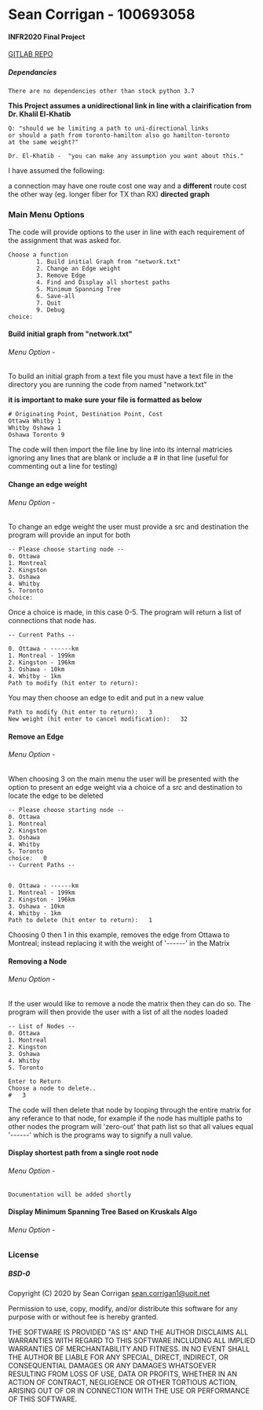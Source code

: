 # Sean Corrigan - 100693058 
#### INFR2020 Final Project

[GITLAB REPO](https://gitlab.platinumnetworks.ca/imp4ct/infr2820-final/)
##### Dependancies 
    There are no dependencies other than stock python 3.7
         
**This Project assumes a unidirectional link in line with a clairification from Dr. Khalil El-Khatib**
    
    Q: "should we be limiting a path to uni-directional links 
    or should a path from toronto-hamilton also go hamilton-toronto 
    at the same weight?"
    
    Dr. El-Khatib -  "you can make any assumption you want about this."

I have assumed the following:

a connection may have one route cost one way and a **different** route cost the other way (eg. longer fiber for TX than RX)
**directed graph**


### Main Menu Options

The code will provide options to the user in line with each requirement of the assignment that was asked for.

    Choose a function
            1. Build initial Graph from "network.txt"
            2. Change an Edge weight
            3. Remove Edge
            4. Find and Display all shortest paths
            5. Minimum Spanning Tree
            6. Save-all
            7. Quit
            9. Debug
    choice:   

#### Build initial graph from "network.txt"
###### Menu Option - 

To build an initial graph from a text file you must have a text file in the directory you are running the code from named "network.txt"

**it is important to make sure your file is formatted as below**
    
    # Originating Point, Destination Point, Cost
    Ottawa Whitby 1
    Whitby Oshawa 1
    Oshawa Toronto 9

The code will then import the file line by line into its internal matricies ignoring any lines that are blank or include a # in that line (useful for commenting out a line for testing)

#### Change an edge weight 
###### Menu Option - 

To change an edge weight the user must provide a src and destination the program will provide an input for both

    -- Please choose starting node --
    0. Ottawa
    1. Montreal
    2. Kingston
    3. Oshawa
    4. Whitby
    5. Toronto
    choice:   

Once a choice is made, in this case 0-5. The program will return a list of connections that node has.

    -- Current Paths --
    
    0. Ottawa - ------km
    1. Montreal - 199km
    2. Kingston - 196km
    3. Oshawa - 10km
    4. Whitby - 1km
    Path to modify (hit enter to return):

You may then choose an edge to edit and put in a new value 

    Path to modify (hit enter to return):   3
    New weight (hit enter to cancel modification):   32

#### Remove an Edge
###### Menu Option -

When choosing 3 on the main menu the user will be presented with the option to present an edge weight via a choice of a src and destination to locate the edge to be deleted
    
    -- Please choose starting node --
    0. Ottawa
    1. Montreal
    2. Kingston
    3. Oshawa
    4. Whitby
    5. Toronto
    choice:   0
    -- Current Paths --
    
    
    0. Ottawa - ------km
    1. Montreal - 199km
    2. Kingston - 196km
    3. Oshawa - 10km
    4. Whitby - 1km
    Path to delete (hit enter to return):   1

Choosing 0 then 1 in this example, removes the edge from Ottawa to Montreal; instead replacing it with the weight of '------' in the Matrix

#### Removing a Node 
###### Menu Option -

If the user would like to remove a node the matrix then they can do so.
The program will then provide the user with a list of all the nodes loaded

    -- List of Nodes --
    0. Ottawa
    1. Montreal
    2. Kingston
    3. Oshawa
    4. Whitby
    5. Toronto

    Enter to Return
    Choose a node to delete..
    #   3  

The code will then delete that node by looping through the entire matrix for any referance to that node, for example if the node has multiple paths to other nodes the program will 'zero-out' that path list so that all values equal '------' which is the programs way to signify a null value.

#### Display shortest path from a single root node
###### Menu Option -

    Documentation will be added shortly

#### Display Minimum Spanning Tree Based on Kruskals Algo
###### Menu Option -

### License
##### BSD-0 
Copyright (C) 2020 by Sean Corrigan sean.corrigan1@uoit.net

Permission to use, copy, modify, and/or distribute this software for any purpose with or without fee is hereby granted.

THE SOFTWARE IS PROVIDED "AS IS" AND THE AUTHOR DISCLAIMS ALL WARRANTIES WITH REGARD TO THIS SOFTWARE INCLUDING ALL IMPLIED WARRANTIES OF MERCHANTABILITY AND FITNESS. IN NO EVENT SHALL THE AUTHOR BE LIABLE FOR ANY SPECIAL, DIRECT, INDIRECT, OR CONSEQUENTIAL DAMAGES OR ANY DAMAGES WHATSOEVER RESULTING FROM LOSS OF USE, DATA OR PROFITS, WHETHER IN AN ACTION OF CONTRACT, NEGLIGENCE OR OTHER TORTIOUS ACTION, ARISING OUT OF OR IN CONNECTION WITH THE USE OR PERFORMANCE OF THIS SOFTWARE.